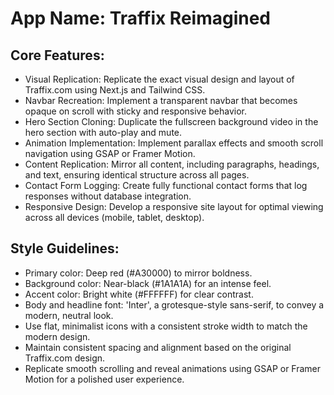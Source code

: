 # **App Name**: Traffix Reimagined

## Core Features:

- Visual Replication: Replicate the exact visual design and layout of Traffix.com using Next.js and Tailwind CSS.
- Navbar Recreation: Implement a transparent navbar that becomes opaque on scroll with sticky and responsive behavior.
- Hero Section Cloning: Duplicate the fullscreen background video in the hero section with auto-play and mute.
- Animation Implementation: Implement parallax effects and smooth scroll navigation using GSAP or Framer Motion.
- Content Replication: Mirror all content, including paragraphs, headings, and text, ensuring identical structure across all pages.
- Contact Form Logging: Create fully functional contact forms that log responses without database integration.
- Responsive Design: Develop a responsive site layout for optimal viewing across all devices (mobile, tablet, desktop).

## Style Guidelines:

- Primary color: Deep red (#A30000) to mirror boldness.
- Background color: Near-black (#1A1A1A) for an intense feel.
- Accent color: Bright white (#FFFFFF) for clear contrast.
- Body and headline font: 'Inter', a grotesque-style sans-serif, to convey a modern, neutral look.
- Use flat, minimalist icons with a consistent stroke width to match the modern design.
- Maintain consistent spacing and alignment based on the original Traffix.com design.
- Replicate smooth scrolling and reveal animations using GSAP or Framer Motion for a polished user experience.